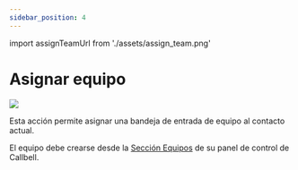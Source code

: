```yaml
---
sidebar_position: 4
---
```


import assignTeamUrl from './assets/assign_team.png'

# Asignar equipo
<img src={assignTeamUrl} width={180} />

Esta acción permite asignar una bandeja de entrada de equipo al contacto actual.

El equipo debe crearse desde la [Sección Equipos](https://dash.callbell.eu/settings/teams) de su panel de control de Callbell.